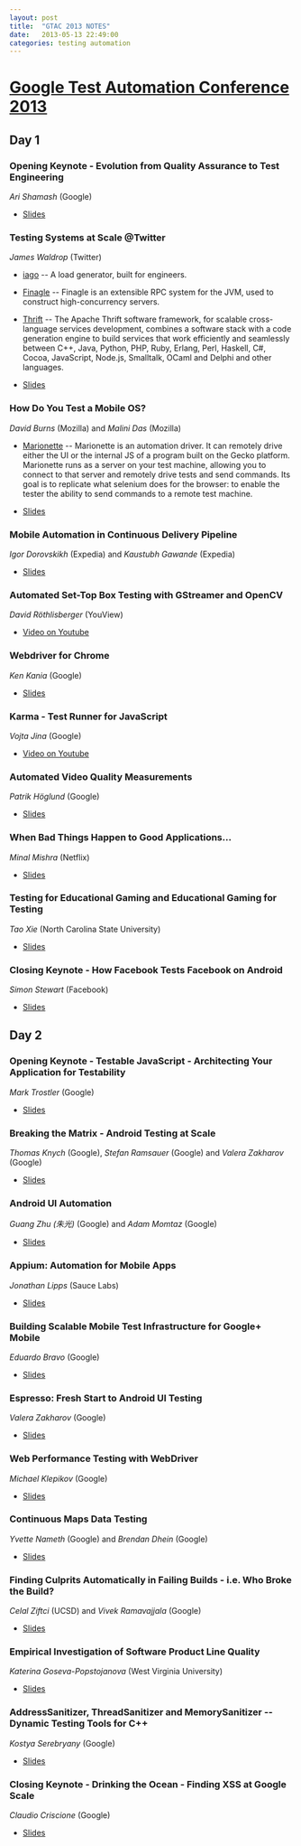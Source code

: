 ```yaml
---
layout: post
title:  "GTAC 2013 NOTES"
date:   2013-05-13 22:49:00
categories: testing automation
---
```


# [Google Test Automation Conference 2013](https://developers.google.com/google-test-automation-conference/2013)


## Day 1

### Opening Keynote - Evolution from Quality Assurance to Test Engineering
*Ari Shamash* (Google)

* [Slides](http://goo.gl/76Ggf)

### Testing Systems at Scale @Twitter
*James Waldrop* (Twitter)

* [iago][iago] -- A load generator, built for engineers.

* [Finagle][Finagle] -- Finagle is an extensible RPC system for the JVM, used to construct high-concurrency servers.

* [Thrift][Thrift] -- The Apache Thrift software framework, for scalable cross-language services development, combines a software stack with a code generation engine to build services that work efficiently and seamlessly between C++, Java, Python, PHP, Ruby, Erlang, Perl, Haskell, C#, Cocoa, JavaScript, Node.js, Smalltalk, OCaml and Delphi and other languages.

* [Slides](http://goo.gl/9VY2b)

### How Do You Test a Mobile OS?
*David Burns* (Mozilla) and *Malini Das* (Mozilla)

* [Marionette][Marionette] -- Marionette is an automation driver.  It can remotely drive either the UI or the internal JS of a program built on the Gecko platform. Marionette runs as a server on your test machine, allowing you to connect to that server and remotely drive tests and send commands. Its goal is to replicate what selenium does for the browser: to enable the tester the ability to send commands to a remote test machine.

* [Slides](http://goo.gl/7UeEI)

### Mobile Automation in Continuous Delivery Pipeline
*Igor Dorovskikh* (Expedia) and *Kaustubh Gawande* (Expedia)



* [Slides](http://goo.gl/pOSkp)

### Automated Set-Top Box Testing with GStreamer and OpenCV
*David Röthlisberger* (YouView)

* [Video on Youtube](http://www.youtube.com/watch?v=Fdn2LxxM7wA&list=SPSIUOFhnxEiCODb8XQB-RUQ0RGNZ2yW7d)

### Webdriver for Chrome
*Ken Kania* (Google)

* [Slides](http://goo.gl/6rA9q)

### Karma - Test Runner for JavaScript
*Vojta Jina* (Google)

* [Video on Youtube](http://www.youtube.com/watch?v=YG5DEzaQBIc&list=SPSIUOFhnxEiCODb8XQB-RUQ0RGNZ2yW7d)

### Automated Video Quality Measurements
*Patrik Höglund* (Google)

* [Slides](http://goo.gl/sF7Fm)

### When Bad Things Happen to Good Applications...
*Minal Mishra* (Netflix)

* [Slides](http://goo.gl/8epF0)

### Testing for Educational Gaming and Educational Gaming for Testing
*Tao Xie* (North Carolina State University)

* [Slides](http://goo.gl/wb3nm)

### Closing Keynote - How Facebook Tests Facebook on Android
*Simon Stewart* (Facebook)

* [Slides](http://goo.gl/278b4)


## Day 2

### Opening Keynote - Testable JavaScript - Architecting Your Application for Testability
*Mark Trostler* (Google)

* [Slides](http://goo.gl/E1v14)

### Breaking the Matrix - Android Testing at Scale
*Thomas Knych* (Google), *Stefan Ramsauer* (Google) and *Valera Zakharov* (Google)

* [Slides](http://goo.gl/RltPp)

### Android UI Automation
*Guang Zhu (朱光)* (Google) and *Adam Momtaz* (Google)

* [Slides](http://goo.gl/kpJCL)

### Appium: Automation for Mobile Apps
*Jonathan Lipps* (Sauce Labs)

* [Slides](http://goo.gl/IuvKF)

### Building Scalable Mobile Test Infrastructure for Google+ Mobile
*Eduardo Bravo* (Google)

* [Slides](http://goo.gl/xWZKt)

### Espresso: Fresh Start to Android UI Testing
*Valera Zakharov* (Google)

* [Slides](http://goo.gl/ieunS)

### Web Performance Testing with WebDriver
*Michael Klepikov* (Google)

* [Slides](http://goo.gl/5QHVY)

### Continuous Maps Data Testing
*Yvette Nameth* (Google) and *Brendan Dhein* (Google)

* [Slides](http://goo.gl/UG3BN)

### Finding Culprits Automatically in Failing Builds - i.e. Who Broke the Build?
*Celal Ziftci* (UCSD) and *Vivek Ramavajjala* (Google)

* [Slides](http://goo.gl/q9dGd)

### Empirical Investigation of Software Product Line Quality
*Katerina Goseva-Popstojanova* (West Virginia University)

* [Slides](http://goo.gl/pPQ1u)

### AddressSanitizer, ThreadSanitizer and MemorySanitizer -- Dynamic Testing Tools for C++
*Kostya Serebryany* (Google)

* [Slides](http://goo.gl/FPVd8)

### Closing Keynote - Drinking the Ocean - Finding XSS at Google Scale
*Claudio Criscione* (Google)

* [Slides](http://goo.gl/8qqHA)

[iago]: https://github.com/twitter/iago
[Finagle]: https://github.com/twitter/finagle
[Thrift]: http://thrift.apache.org/
[Marionette]: https://developer.mozilla.org/en-US/docs/Marionette
